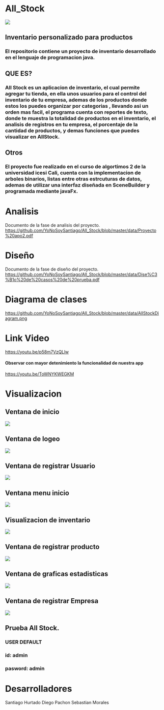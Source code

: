 # All_Stock
![](Imgns/logo.png)
##  Inventario personalizado para productos
### El repositorio contiene un proyecto de inventario desarrollado en el lenguaje de programacion java. 
## QUE ES?
### All Stock es un aplicacion de inventario, el cual permite agregar tu tienda, en ella unos usuarios para el control del inventario de  tu empresa, ademas de los productos donde estos los puedes organizar por categorias , llevando asi un orden mas facil, el programa cuenta con reportes de texto, donde te muestra la totalidad de productos en el inventario, el analisis de registros en tu empresa, el porcentaje de la cantidad de productos, y demas funciones que puedes visualizar en AllStock.

## Otros

### El proyecto fue realizado en el curso de algortimos 2 de la universidad icesi Cali, cuenta con la implementacion de arboles binarios, listas entre otras estrcuturas de datos, ademas de utilizar una interfaz diseñada en SceneBuilder y programada mediante javaFx.


# Analisis
Documento de la fase de analisis del proyecto.
https://github.com/YoNoSoySantiago/All_Stock/blob/master/data/Proyecto%20apo2.pdf

# Diseño
Documento de la fase de diseño del proyecto.
https://github.com/YoNoSoySantiago/All_Stock/blob/master/data/Dise%C3%B1o%20de%20casos%20de%20prueba.pdf

# Diagrama de clases
https://github.com/YoNoSoySantiago/All_Stock/blob/master/data/AllStockDiagram.png

# Link Video
https://youtu.be/p58m7VzQLlw
#### Observar con mayor detenimiento la funcionalidad de nuestra app
https://youtu.be/ToWNYKWEGKM


# Visualizacion 
## Ventana de inicio
![](screenInterfce/Diapositiva1.PNG)
## Ventana de logeo
![](screenInterfce/Diapositiva2.PNG)
## Ventana de registrar Usuario
![](screenInterfce/Diapositiva3.PNG)
## Ventana menu inicio
![](screenInterfce/Diapositiva4.PNG)
## Visualizacion de inventario
![](screenInterfce/Diapositiva5.PNG)
## Ventana de registrar producto
![](screenInterfce/Diapositiva6.PNG)
## Ventana de graficas estadisticas
![](screenInterfce/Diapositiva7.PNG)
## Ventana de registrar Empresa
![](screenInterfce/Diapositiva8.PNG)

## Prueba All Stock.
### USER DEFAULT
### id: admin
### pasword: admin

# Desarrolladores
Santiago Hurtado
Diego Pachon
Sebastian Morales
